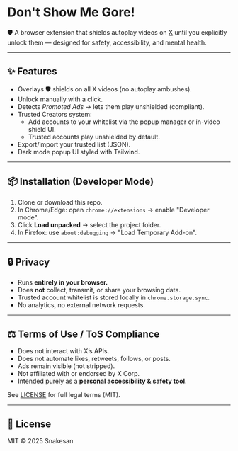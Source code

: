 # Don't Show Me Gore!

🛡️ A browser extension that shields autoplay videos on [X](https://x.com) until you explicitly unlock them — designed for safety, accessibility, and mental health.

---

## ✨ Features
- Overlays 🛡️ shields on all X videos (no autoplay ambushes).
- Unlock manually with a click.
- Detects *Promoted Ads* → lets them play unshielded (compliant).
- Trusted Creators system:
  - Add accounts to your whitelist via the popup manager or in-video shield UI.
  - Trusted accounts play unshielded by default.
- Export/import your trusted list (JSON).
- Dark mode popup UI styled with Tailwind.

---

## 📦 Installation (Developer Mode)

1. Clone or download this repo.
2. In Chrome/Edge: open `chrome://extensions` → enable "Developer mode".
3. Click **Load unpacked** → select the project folder.
4. In Firefox: use `about:debugging` → "Load Temporary Add-on".

---

## 🔒 Privacy

- Runs **entirely in your browser.**
- Does **not** collect, transmit, or share your browsing data.
- Trusted account whitelist is stored locally in `chrome.storage.sync`.
- No analytics, no external network requests.

---

## ⚖️ Terms of Use / ToS Compliance

- Does not interact with X’s APIs.
- Does not automate likes, retweets, follows, or posts.
- Ads remain visible (not stripped).
- Not affiliated with or endorsed by X Corp.
- Intended purely as a **personal accessibility & safety tool**.

See [LICENSE](LICENSE) for full legal terms (MIT).

---

## 📜 License

MIT © 2025 Snakesan
